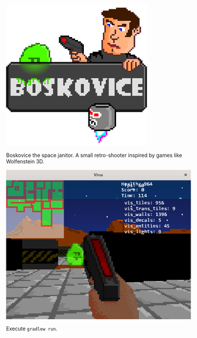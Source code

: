 ![Alt text](assets/data/logo.png?raw=true "Boskovice")

Boskovice the space janitor. A small retro-shooter inspired by games like Wolfenstein 3D. 

![Alt text](screenshot.png?raw=true "Boskovice")

Execute `gradlew run`.
